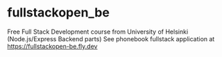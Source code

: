 # fullstackopen_be
Free Full Stack Development course from University of Helsinki (Node.js/Express Backend parts)
See phonebook fullstack application at <https://fullstackopen-be.fly.dev>
